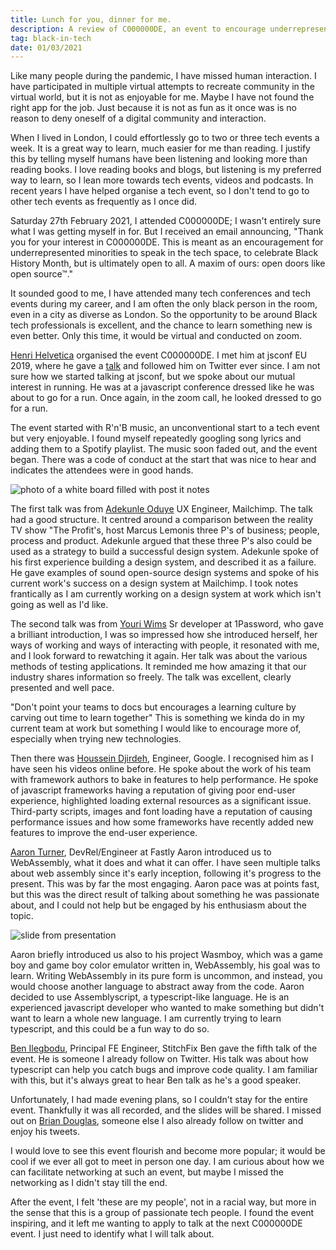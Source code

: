 ```yaml
---
title: Lunch for you, dinner for me.
description: A review of C000000DE, an event to encourage underrepresented minorities to speak in the tech space.
tag: black-in-tech
date: 01/03/2021
---
```


Like many people during the pandemic, I have missed human interaction.
I have participated in multiple virtual attempts to recreate community in the virtual world, but it is not as enjoyable for me. Maybe I have not found the right app for the job.
Just because it is not as fun as it once was is no reason to deny oneself of a digital community and interaction.

When I lived in London, I could effortlessly go to two or three tech events a week.
It is a great way to learn, much easier for me than reading.
I justify this by telling myself humans have been listening and looking more than reading books.
I love reading books and blogs, but listening is my preferred way to learn, so I lean more towards tech events, videos and podcasts.
In recent years I have helped organise a tech event, so I don't tend to go to other tech events as frequently as I once did.

Saturday 27th February 2021, I attended C000000DE; I wasn't entirely sure what I was getting myself in for.
But I received an email announcing, "Thank you for your interest in C000000DE.
This is meant as an encouragement for underrepresented minorities to speak in the tech space, to celebrate Black History Month, but is ultimately open to all. A maxim of ours: open doors like open source™."

It sounded good to me, I have attended many tech conferences and tech events during my career, and I am often the only black person in the room, even in a city as diverse as London.
So the opportunity to be around Black tech professionals is excellent, and the chance to learn something new is even better.
Only this time, it would be virtual and conducted on zoom.

[Henri Helvetica](https://twitter.com/HenriHelvetica) organised the event C000000DE. I met him at jsconf EU 2019, where he gave a [talk](https://2019.jsconf.eu/henri-helvetica/shape-of-the-web.html) and followed him on Twitter ever since. I am not sure how we started talking at jsconf, but we spoke about our mutual interest in running.
He was at a javascript conference dressed like he was about to go for a run.
Once again, in the zoom call, he looked dressed to go for a run.

The event started with R'n'B music, an unconventional start to a tech event but very enjoyable. I found myself repeatedly googling song lyrics and adding them to a Spotify playlist. The music soon faded out, and the event began. There was a code of conduct at the start that was nice to hear and indicates the attendees were in good hands.

![photo of a white board filled with post it notes](/pattern-audit.jpg.jpg)

The first talk was from [Adekunle Oduye](https://twitter.com/adekunleoduye) UX Engineer, Mailchimp.
The talk had a good structure. It centred around a comparison between the reality TV show "The Profit's, host Marcus Lemonis three P's of business; people, process and product. Adekunle argued that these three P's also could be used as a strategy to build a successful design system. Adekunle spoke of his first experience building a design system, and described it as a failure. He gave examples of sound open-source design systems and spoke of his current work's success on a design system at Mailchimp. I took notes frantically as I am currently working on a design system at work which isn't going as well as I'd like.

The second talk was from [Youri Wims](https://twitter.com/_yourijwims_) Sr developer at 1Password, who gave a brilliant introduction, I was so impressed how she introduced herself, her ways of working and ways of interacting with people, it resonated with me, and I look forward to rewatching it again. Her talk was about the various methods of testing applications. It reminded me how amazing it that our industry shares information so freely. The talk was excellent, clearly presented and well pace.

"Don't point your teams to docs but encourages a learning culture by carving out time to learn together" This is something we kinda do in my current team at work but something I would like to encourage more of, especially when trying new technologies.

Then there was [Houssein Djirdeh](https://twitter.com/hdjirdeh), Engineer, Google. I recognised him as I have seen his videos online before. He spoke about the work of his team with framework authors to bake in features to help performance. He spoke of javascript frameworks having a reputation of giving poor end-user experience, highlighted loading external resources as a significant issue. Third-party scripts, images and font loading have a reputation of causing performance issues and how some frameworks have recently added new features to improve the end-user experience.

[Aaron Turner](https://twitter.com/torch2424), DevRel/Engineer at Fastly
Aaron introduced us to WebAssembly, what it does and what it can offer.
I have seen multiple talks about web assembly since it's early inception, following it's progress to the present.
This was by far the most engaging. Aaron pace was at points fast, but this was the direct result of talking about something he was passionate about, and I could not help but be engaged by his enthusiasm about the topic.

![slide from presentation](/wasm.jpg)

Aaron briefly introduced us also to his project Wasmboy, which was a game boy and game boy color emulator written in, WebAssembly, his goal was to learn. Writing WebAssembly in its pure form is uncommon, and instead, you would choose another language to abstract away from the code. Aaron decided to use Assemblyscript, a typescript-like language. He is an experienced javascript developer who wanted to make something but didn't want to learn a whole new language. I am currently trying to learn typescript, and this could be a fun way to do so.

[Ben Ilegbodu](https://twitter.com/benmvp), Principal FE Engineer, StitchFix
Ben gave the fifth talk of the event. He is someone I already follow on Twitter.
His talk was about how typescript can help you catch bugs and improve code quality.
I am familiar with this, but it's always great to hear Ben talk as he's a good speaker.

Unfortunately, I had made evening plans, so I couldn't stay for the entire event.
Thankfully it was all recorded, and the slides will be shared.
I missed out on [Brian Douglas](https://twitter.com/bdougieYO), someone else I also already follow on twitter and enjoy his tweets.

I would love to see this event flourish and become more popular; it would be cool if we ever all got to meet in person one day.
I am curious about how we can facilitate networking at such an event, but maybe I missed the networking as I didn't stay till the end.

After the event, I felt 'these are my people', not in a racial way, but more in the sense that this is a group of passionate tech people.
I found the event inspiring, and it left me wanting to apply to talk at the next C000000DE event. I just need to identify what I will talk about.
